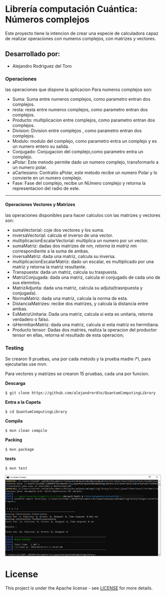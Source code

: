 # Librería computación Cuántica: Números complejos

Este proyecto tiene la intencion de crear una especie de calculadora capaz de realizar operaciones con numeros complejos, con matrizes y vectores.

## Desarrollado por: 

* Alejandro Rodriguez del Toro

### Operaciones

las operaciones que dispone la aplicacion Para numeros complejos son:

* Suma: Suma entre  numeros complejos, como parametro entran dos complejos.
* resta: resta entre numeros complejos, como parametro entran dos complejos.
* Producto: multiplicacion entre complejos, como parametro entran dos complejos.
* Division: Division entre complejos , como parametro entran dos complejos.
* Modulo: modulo del complejo, como parametro entra un complejo y es un numero entero su salida.
* Conjugado: Conjugacion del complejo,como parametro entra un complejo.
* aPolar: Este metodo permite dado un numero complejo, transformarlo a un numero polar.
* aCartesiano: Contratio aPolar, este metodo recibe un numero Polar y lo convierte en un numero complejo.
* Fase: Fase del complejo, recibe un NUmero complejo y retorna la representacion del radio de este.

-----------
 #### Operaciones Vectores y Matrizes
las operaciones disponibles para hacer calculos con las matrizes y vectores son:

* sumaVectorial: coje dos vectores y los suma.
* inversaVectorial: calcula el inverso de una vector.
* multiplicacionEscalarVectorial: multiplica un numero por un vector.
* sumaMatriz: dadas dos matrizes de n*m, retorna la matriz n*m correspondiente a la suma de ambas.
* inversaMatriz: dada una matriz, calcula su inversa.
* multiplicacionEscalarMatriz: dado un escalar, es multiplicado por una matriz y retorna la matriz resultante.
* Transpuesta: dada un matriz, calcula su traspuesta.
* MatrizConjugada: dada una matriz, calcula el conjugado de cada uno de sus elemntos.
* MatrizAdjunta: dada una matriz, calcula su adjuta(trasnpuesta y conjugada).
* NormaMatriz: dada una matriz, calcula la norma de esta.
* DistanciaMatrizes: recibe dos matrizes, y calcula la distancia entre ambas.
* EsMatrizUnitaria: Dada una matriz, calcula si esta es unitaria, retorna verdadero o falso.
* isHermitianMatriz: dada una matriz, calcula si esta matriz es hermitiana.
* Producto tensor: Dadas dos matries, realiza la operacion del productor tensor en ellas, retorna el resultado de esta operacion;

### Testing

Se crearon 9 pruebas, una por cada metodo y la prueba madre i*i, para ejecutarlas use mvn.

Para vectores y matrizes se crearon 15 pruebas, cada una por funcion.

**Descarga**
```
$ git clone https://github.com/alejandrordto/QuantumComputingLibrary
```
**Entra a la Capeta**
```
$ cd QuantumComputingLibrary
```

**Compila**
```
$ mvn clean compile
```
**Packing**
```
$ mvn package
```
**tests**
```
$ mvn test
```
![](Test.PNG)

# License
This project is under the Apache license - see [LICENSE](LICENSE.txt) for more details.
